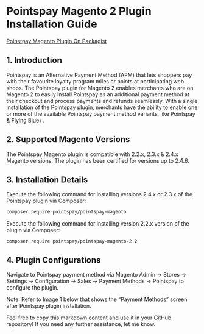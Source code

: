 # Pointspay Magento 2 Plugin Installation Guide

[Poinstpay Magento Plugin On Packagist](https://packagist.org/packages/pointspay/pointspay-magento)

## 1. Introduction

Pointspay is an Alternative Payment Method (APM) that lets shoppers pay with their favourite loyalty program miles or points at participating web shops. The Pointspay plugin for Magento 2 enables merchants who are on Magento 2 to easily install Pointspay as an additional payment method at their checkout and process payments and refunds seamlessly. With a single installation of the Pointspay plugin, merchants have the ability to enable one or more of the available Pointspay payment method variants, like Pointspay & Flying Blue+.

## 2. Supported Magento Versions

The Pointspay Magento plugin is compatible with 2.2.x, 2.3.x & 2.4.x Magento versions. The plugin has been certified for versions up to 2.4.6.

## 3. Installation Details

Execute the following command for installing versions 2.4.x or 2.3.x of the Pointspay plugin via Composer:
  ```bash
  composer require pointspay/pointspay-magento
```
Execute the following command for installing version 2.2.x version of the plugin via Composer:
```
composer require pointspay/pointspay-magento-2.2
```

## 4. Plugin Configurations
Navigate to Pointspay payment method via Magento Admin -> Stores -> Settings -> Configuration -> Sales -> Payment Methods -> Pointspay to configure the plugin.

Note: Refer to Image 1 below that shows the “Payment Methods” screen after Pointspay plugin installation.


Feel free to copy this markdown content and use it in your GitHub repository! If you need any further assistance, let me know.
